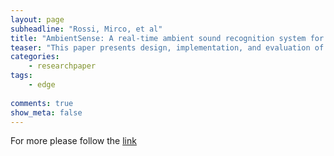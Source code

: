 ```yaml
---
layout: page
subheadline: "Rossi, Mirco, et al"
title: "AmbientSense: A real-time ambient sound recognition system for smartphones"
teaser: "This paper presents design, implementation, and evaluation of AmbientSense, a real-time ambient sound recognition system on a smartphone. AmbientSense continuously recognizes user context by analyzing ambient sounds sampled from a smartphone's microphone. The phone provides a user with realtime feedback on recognised context. AmbientSense is implemented as an Android app and works in two modes: in autonomous mode processing is performed on the smartphone only. In server mode recognition is done by transmitting audio features to a server and receiving classification results back. We evaluated both modes in a set of 23 daily life ambient sound classes and describe recognition performance, phone CPU load, and recognition delay. The application runs with a fully charged battery up to 13.75 h on a Samsung Galaxy SII smartphone and up to 12.87 h on a Google Nexus One phone. Runtime and CPU load were similar for autonomous and server modes."
categories:
    - researchpaper  
tags:
    - edge
      
comments: true
show_meta: false
---
```




For more please follow the [link](http://ieeexplore.ieee.org/xpls/abs_all.jsp?arnumber=6529487)
